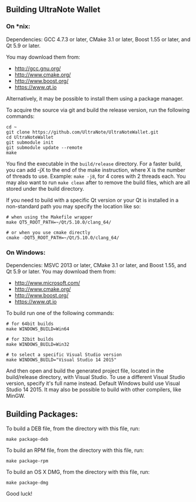 ## Building UltraNote Wallet

### On *nix:

Dependencies: GCC 4.7.3 or later, CMake 3.1 or later, Boost 1.55 or later, and Qt 5.9 or later.

You may download them from:

- http://gcc.gnu.org/
- http://www.cmake.org/
- http://www.boost.org/
- https://www.qt.io

Alternatively, it may be possible to install them using a package manager.

To acquire the source via git and build the release version, run the following commands:
```
cd ~
git clone https://github.com/UltraNote/UltraNoteWallet.git
cd UltraNoteWallet
git submodule init
git submodule update --remote
make
```

You find the executable in the `build/release` directory.
For a faster build, you can add -jX to the end of the make instruction, where X is the number of threads to use. Example: `make -j8`, for 4 cores with 2 threads each.
You may also want to run `make clean` after to remove the build files, which are all stored under the build directory.

If you need to build with a specific Qt version or your Qt is installed in a non-standard path you may specify the location like so:
```
# when using the Makefile wrapper
make QT5_ROOT_PATH=~/Qt/5.10.0/clang_64/

# or when you use cmake directly
cmake -DQT5_ROOT_PATH=~/Qt/5.10.0/clang_64/
```

### On Windows:
Dependencies: MSVC 2013 or later, CMake 3.1 or later, and Boost 1.55, and Qt 5.9 or later. You may download them from:

- http://www.microsoft.com/
- http://www.cmake.org/
- http://www.boost.org/
- https://www.qt.io

To build run one of the following commands:
```
# for 64bit builds
make WINDOWS_BUILD=Win64

# for 32bit builds
make WINDOWS_BUILD=Win32

# to select a specific Visual Studio version
make WINDOWS_BUILD="Visual Studio 14 2015"
```

And then open and build the generated project file, located in the build/release directory, with Visual Studio. To use a different Visual Studio version, specify it's full name instead. Default Windows build use Visual Studio 14 2015. It may also be possible to build with other compilers, like MinGW.

## Building Packages:
To build a DEB file, from the directory with this file, run:
```
make package-deb
```

To build an RPM file, from the directory with this file, run:
```
make package-rpm
```

To build an OS X DMG, from the directory with this file, run:
```
make package-dmg
```


Good luck!
